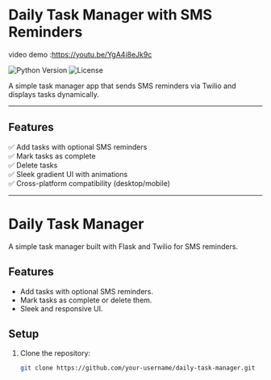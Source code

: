 # Daily Task Manager with SMS Reminders
video demo :https://youtu.be/YgA4i8eJk9c

![Python Version](https://img.shields.io/badge/Python-3.10-blue) ![License](https://img.shields.io/badge/License-MIT-green)

A simple task manager app that sends SMS reminders via Twilio and displays tasks dynamically.

---

## Features
✅ Add tasks with optional SMS reminders  
✅ Mark tasks as complete  
✅ Delete tasks  
✅ Sleek gradient UI with animations  
✅ Cross-platform compatibility (desktop/mobile)  

---

# Daily Task Manager

A simple task manager built with Flask and Twilio for SMS reminders.

## Features
- Add tasks with optional SMS reminders.
- Mark tasks as complete or delete them.
- Sleek and responsive UI.

## Setup
1. Clone the repository:
   ```bash
   git clone https://github.com/your-username/daily-task-manager.git
